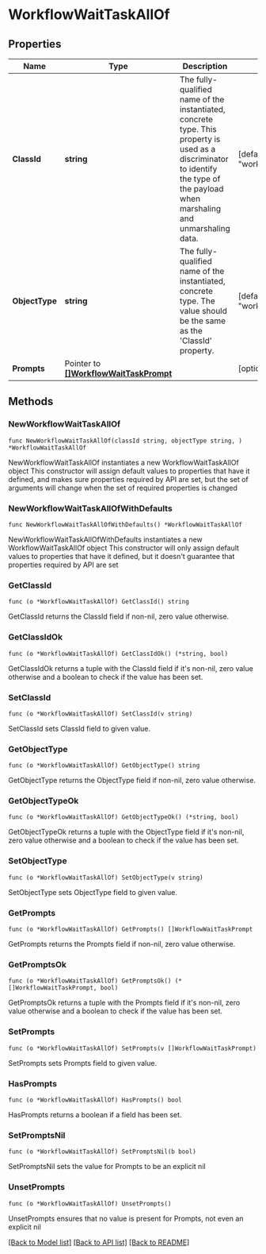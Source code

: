 # WorkflowWaitTaskAllOf

## Properties

Name | Type | Description | Notes
------------ | ------------- | ------------- | -------------
**ClassId** | **string** | The fully-qualified name of the instantiated, concrete type. This property is used as a discriminator to identify the type of the payload when marshaling and unmarshaling data. | [default to "workflow.WaitTask"]
**ObjectType** | **string** | The fully-qualified name of the instantiated, concrete type. The value should be the same as the &#39;ClassId&#39; property. | [default to "workflow.WaitTask"]
**Prompts** | Pointer to [**[]WorkflowWaitTaskPrompt**](WorkflowWaitTaskPrompt.md) |  | [optional] 

## Methods

### NewWorkflowWaitTaskAllOf

`func NewWorkflowWaitTaskAllOf(classId string, objectType string, ) *WorkflowWaitTaskAllOf`

NewWorkflowWaitTaskAllOf instantiates a new WorkflowWaitTaskAllOf object
This constructor will assign default values to properties that have it defined,
and makes sure properties required by API are set, but the set of arguments
will change when the set of required properties is changed

### NewWorkflowWaitTaskAllOfWithDefaults

`func NewWorkflowWaitTaskAllOfWithDefaults() *WorkflowWaitTaskAllOf`

NewWorkflowWaitTaskAllOfWithDefaults instantiates a new WorkflowWaitTaskAllOf object
This constructor will only assign default values to properties that have it defined,
but it doesn't guarantee that properties required by API are set

### GetClassId

`func (o *WorkflowWaitTaskAllOf) GetClassId() string`

GetClassId returns the ClassId field if non-nil, zero value otherwise.

### GetClassIdOk

`func (o *WorkflowWaitTaskAllOf) GetClassIdOk() (*string, bool)`

GetClassIdOk returns a tuple with the ClassId field if it's non-nil, zero value otherwise
and a boolean to check if the value has been set.

### SetClassId

`func (o *WorkflowWaitTaskAllOf) SetClassId(v string)`

SetClassId sets ClassId field to given value.


### GetObjectType

`func (o *WorkflowWaitTaskAllOf) GetObjectType() string`

GetObjectType returns the ObjectType field if non-nil, zero value otherwise.

### GetObjectTypeOk

`func (o *WorkflowWaitTaskAllOf) GetObjectTypeOk() (*string, bool)`

GetObjectTypeOk returns a tuple with the ObjectType field if it's non-nil, zero value otherwise
and a boolean to check if the value has been set.

### SetObjectType

`func (o *WorkflowWaitTaskAllOf) SetObjectType(v string)`

SetObjectType sets ObjectType field to given value.


### GetPrompts

`func (o *WorkflowWaitTaskAllOf) GetPrompts() []WorkflowWaitTaskPrompt`

GetPrompts returns the Prompts field if non-nil, zero value otherwise.

### GetPromptsOk

`func (o *WorkflowWaitTaskAllOf) GetPromptsOk() (*[]WorkflowWaitTaskPrompt, bool)`

GetPromptsOk returns a tuple with the Prompts field if it's non-nil, zero value otherwise
and a boolean to check if the value has been set.

### SetPrompts

`func (o *WorkflowWaitTaskAllOf) SetPrompts(v []WorkflowWaitTaskPrompt)`

SetPrompts sets Prompts field to given value.

### HasPrompts

`func (o *WorkflowWaitTaskAllOf) HasPrompts() bool`

HasPrompts returns a boolean if a field has been set.

### SetPromptsNil

`func (o *WorkflowWaitTaskAllOf) SetPromptsNil(b bool)`

 SetPromptsNil sets the value for Prompts to be an explicit nil

### UnsetPrompts
`func (o *WorkflowWaitTaskAllOf) UnsetPrompts()`

UnsetPrompts ensures that no value is present for Prompts, not even an explicit nil

[[Back to Model list]](../README.md#documentation-for-models) [[Back to API list]](../README.md#documentation-for-api-endpoints) [[Back to README]](../README.md)


